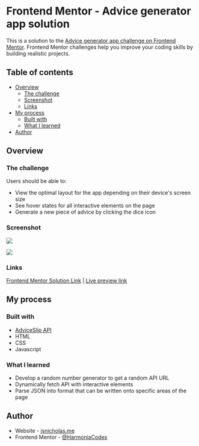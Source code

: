 # Frontend Mentor - Advice generator app solution

This is a solution to the [Advice generator app challenge on Frontend Mentor](https://www.frontendmentor.io/challenges/advice-generator-app-QdUG-13db). Frontend Mentor challenges help you improve your coding skills by building realistic projects.

## Table of contents

- [Overview](#overview)
  - [The challenge](#the-challenge)
  - [Screenshot](#screenshot)
  - [Links](#links)
- [My process](#my-process)
  - [Built with](#built-with)
  - [What I learned](#what-i-learned)
- [Author](#author)

## Overview

### The challenge

Users should be able to:

- View the optimal layout for the app depending on their device's screen size
- See hover states for all interactive elements on the page
- Generate a new piece of advice by clicking the dice icon

### Screenshot

![](/images/screenshot-desktop.png)

![](/images/screenshot-mobile.png)

### Links

[Frontend Mentor Solution Link](https://www.frontendmentor.io/solutions/advice-generator-app-using-adviceslip-api-KMgPwCZ_SC)
 | 
[Live preview link](https://advice-generator-app-main-kohl.vercel.app/)

## My process

### Built with

- [AdviceSlip API](http://api.adviceslip.com)
- HTML
- CSS
- Javascript

### What I learned

- Develop a random number generator to get a random API URL
- Dynamically fetch API with interactive elements
- Parse JSON into format that can be written onto specific areas of the page

## Author

- Website - [jsnicholas.me](http://jsnicholas.me)
- Frontend Mentor - [@HarmoniaCodes](https://www.frontendmentor.io/profile/harmoniacodes)
